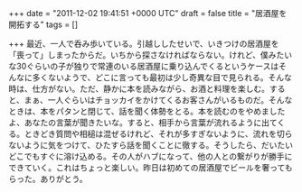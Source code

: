 
+++
date = "2011-12-02 19:41:51 +0000 UTC"
draft = false
title = "居酒屋を開拓する"
tags = []

+++
最近、一人で呑み歩いている。引越ししたせいで、いきつけの居酒屋を「喪って」しまったからだ。いちから探さなければならない。けれど、僕みたいな30ぐらいの子が独りで常連のいる居酒屋に乗り込んでくるというケースはそんなに多くないようで、どこに言っても最初は少し奇異な目で見られる。そんな時は、仕方がない。ただ、静かに本を読みながら、お酒と料理を楽しむ。すると、まぁ、一人ぐらいはチョッカイをかけてくるお客さんがいるものだ。そんなときは、本をパタンと閉じて、話を聞く体勢をとる。本を読むのをやめましたよ、あなたの言葉が聞きたいな。すると、相手から言葉が流れるように出てくる。ときどき質問や相槌は混ぜるけれど、それが多すぎないように、流れを切らないように気をつけて、ひたすら話を聞くことに徹する。そうしたら、だいたいどこでもすぐに溶け込める。その人がハブになって、他の人との繋がりが勝手にできていく。これはちょっと楽しい。昨日は初めての居酒屋でビールを奢ってもらった。ありがとう。


